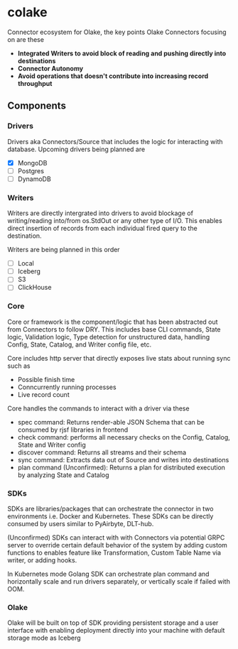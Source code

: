 # colake

Connector ecosystem for Olake, the key points Olake Connectors focusing on
are these
- **Integrated Writers to avoid block of reading and pushing directly into destinations**
- **Connector Autonomy**
- **Avoid operations that doesn't contribute into increasing record throughput**


## Components
### Drivers

Drivers aka Connectors/Source that includes the logic for interacting with database. Upcoming drivers being planned are
- [x] MongoDB
- [ ] Postgres
- [ ] DynamoDB

### Writers

Writers are directly intergrated into drivers to avoid blockage of writing/reading into/from os.StdOut or any other type of I/O. This enables direct insertion of records from each individual fired query to the destination.

Writers are being planned in this order
- [ ] Local
- [ ] Iceberg
- [ ] S3
- [ ] ClickHouse

### Core

Core or framework is the component/logic that has been abstracted out from Connectors to follow DRY. This includes base CLI commands, State logic, Validation logic, Type detection for unstructured data, handling Config, State, Catalog, and Writer config file, etc.

Core includes http server that directly exposes live stats about running sync such as
- Possible finish time
- Conncurrently running processes
- Live record count

Core handles the commands to interact with a driver via these
- spec command: Returns render-able JSON Schema that can be consumed by rjsf libraries in frontend
- check command: performs all necessary checks on the Config, Catalog, State and Writer config
- discover command: Returns all streams and their schema
- sync command: Extracts data out of Source and writes into destinations
- plan command (Unconfirmed): Returns a plan for distributed execution by analyzing State and Catalog


### SDKs

SDKs are libraries/packages that can orchestrate the connector in two environments i.e. Docker and Kubernetes. These SDKs can be directly consumed by users similar to PyAirbyte, DLT-hub.

(Unconfirmed) SDKs can interact with with Connectors via potential GRPC server to override certain default behavior of the system by adding custom functions to enables feature like Transformation, Custom Table Name via writer, or adding hooks.

In Kubernetes mode Golang SDK can orchestrate plan command and horizontally scale and run drivers separately, or vertically scale if failed with OOM.


### Olake

Olake will be built on top of SDK providing persistent storage and a user interface with enabling deployment directly into your machine with default storage mode as Iceberg